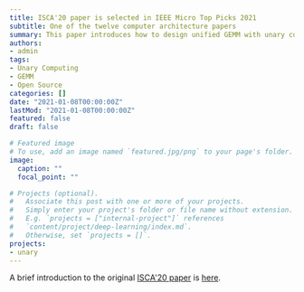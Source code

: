 ```yaml
---
title: ISCA'20 paper is selected in IEEE Micro Top Picks 2021
subtitle: One of the twelve computer architecture papers
summary: This paper introduces how to design unified GEMM with unary computing.
authors:
- admin
tags: 
- Unary Computing
- GEMM
- Open Source
categories: []
date: "2021-01-08T00:00:00Z"
lastMod: "2021-01-08T00:00:00Z"
featured: false
draft: false

# Featured image
# To use, add an image named `featured.jpg/png` to your page's folder. 
image:
  caption: ""
  focal_point: ""

# Projects (optional).
#   Associate this post with one or more of your projects.
#   Simply enter your project's folder or file name without extension.
#   E.g. `projects = ["internal-project"]` references 
#   `content/project/deep-learning/index.md`.
#   Otherwise, set `projects = []`.
projects: 
- unary
---
```


A brief introduction to the original [ISCA'20 paper](https://ieeexplore.ieee.org/document/9139000) is [here](https://diwu1990.github.io/publication/2020-05-30-isca/).